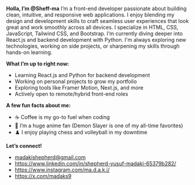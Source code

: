 **Holla, I’m @Sheff-ma** 
I’m a front-end developer passionate about building clean, intuitive, and responsive web applications. I enjoy blending my design and development skills to craft seamless user experiences that look great and work smoothly across all devices.
I specialize in HTML, CSS, JavaScript, Tailwind CSS, and Bootstrap. I’m currently diving deeper into React.js and backend development with Python. I'm always exploring new technologies, working on side projects, or sharpening my skills through hands-on learning.

**What I’m up to right now:**
- Learning React.js and Python for backend development  
- Working on personal projects to grow my portfolio  
- Exploring tools like Framer Motion, Next.js, and more  
- Actively open to remote/hybrid front-end roles

**A few fun facts about me:**
- ☕ Coffee is my go-to fuel when coding  
- 🎴 I’m a huge anime fan (Demon Slayer is one of my all-time favorites)  
- ♟️ I enjoy playing chess and volleyball in my downtime  

**Let’s connect!**
- madakishepherd@gmail.com  
- https://www.linkedin.com/in/shepherd-yusuf-madaki-65379b282/  
- https://www.instagram.com/ma.d.a.k.i/
- https://x.com/madaks9
